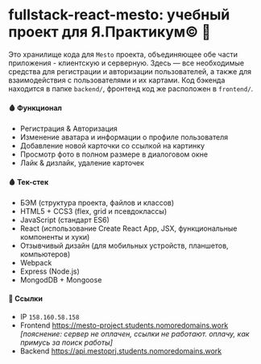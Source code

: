 # fullstack-react-mesto: учебный проект для Я.Практикум© 🎒
Это хранилище кода для `Mesto` проекта, объединяющее обе части приложения - клиентскую и серверную. Здесь — все необходимые средства для регистрации и авторизации пользователей, а также для взаимодействия с пользователями и их картами. Код бэкенда находится в папке `backend/`, фронтенд код же расположен в `frontend/`.

#### 🩸 Функционал
- Регистрация & Авторизация
- Изменение аватара и информации о профиле пользователя
- Добавление новой карточки со ссылкой на картинку
- Просмотр фото в полном размере в диалоговом окне
- Лайк & дизлайк, удаление карточек

#### 🩸 Тек-стек
- БЭМ (структура проекта, файлов и классов)
- HTML5 + CCS3 (flex, grid и псевдоклассы)
- JavaScript (стандарт ES6)
- React (использование Create React App, JSX, функциональные компоненты и хуки)
- Отзывчивый дизайн (для мобильных устройств, планшетов, компьютеров)
- Webpack
- Express (Node.js)
- MongodDB + Mongoose

#### 📎 Ссылки
- IP `158.160.58.158` 
- Frontend https://mesto-project.students.nomoredomains.work *[пояснение: сервер не оплачен, ссылки не работают. оплачу, как примусь за поиск работы]*
- Backend https://api.mestoprj.students.nomoredomains.work
